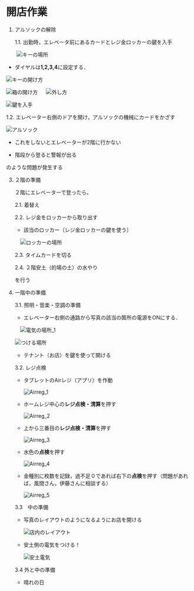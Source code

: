 # 開店作業
1. アルソックの解除
   
   1.1. 出勤時，エレベータ前にあるカードとレジ金ロッカーの鍵を入手
   
　　![キーの場所](./image/key_1.jpg)
   
   - ダイヤルは**1,2,3,4**に設定する．
     
   ![キーの開け方](./image/key_2.jpg)
   
   ![箱の開け方](./image/key_3.jpg)
   　
   ![外し方](./image/key_4.jpg)
   
   ![鍵を入手](./image/key_5.jpg)　　
   
   1.2. エレベーター右側のドアを開け，アルソックの機械にカードをかざす
   
   ![アルソック](./image/alsock.jpg)
   
   - これをしないとエレベーターが2階に行かない
   
   - 階段から登ると警報が出る
   
   のような問題が発生する
   
3. ２階の準備
   
   ２階にエレベーターで登ったら，
   
   2.1. 着替え
   
   2.2. レジ金をロッカーから取り出す

   - 該当のロッカー（レジ金ロッカーの鍵を使う）
    
   　![ロッカーの場所](./image/locker.jpg)
    
   2.3. タイムカードを切る
   
   2.4. ２階安土（的場の土）の水やり  
   
   を行う

5. 一階中の準備
   
   3.1. 照明・音楽・空調の準備

   - エレベーター右側の通路から写真の該当の箇所の電源をONにする．
   
   　![電気の場所_1](./image/here1.jpg)
   
    ![つける場所](./image/here3.jpg)

   - テナント（お店）を鍵を使って開ける
   
   3.2. レジ点検

   - タブレットのAirレジ（アプリ）を作動
   
       ![Airreg_1](./image/airreg_1.jpg)
   
   - ホームレジ中心の**レジ点検・清算**を押す
   
       ![Airreg_2](./image/airreg_2.jpg)
   
   - 上から三番目の**レジ点検・清算**を押す
   
       ![Airreg_3](./image/airreg_3.jpg)
   
   - 水色の**点検**を押す
   
       ![Airreg_4](./images/airreg_4.jpg)
      
   - 金種別に枚数を記録，過不足０であれば右下の**点検**を押す（問題があれば，風間さん，伊藤さんに相談する）
      
      ![Airreg_5](./image/airreg_5.jpg)
      
      
   3.3　中の準備

   - 写真のレイアウトのようになるようにお店を開ける
   
      ![店内のレイアウト](./image/layout_inside.jpg)
   
   - 安土側の電気をつける！
   
      ![安土電気](./image/ele1.jpg)
   
   3.4 外と中の準備

   - 晴れの日
   
